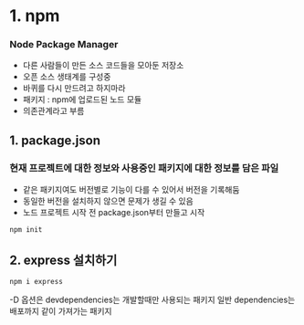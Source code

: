 # 1. npm

### Node Package Manager

- 다른 사람들이 만든 소스 코드들을 모아둔 저장소
- 오픈 소스 생태계를 구성중
- 바퀴를 다시 만드려고 하지마라
- 패키지 : npm에 업로드된 노드 모듈
- 의존관계라고 부름

## 1. package.json

### 현재 프로젝트에 대한 정보와 사용중인 패키지에 대한 정보를 담은 파일

- 같은 패키지여도 버전별로 기능이 다를 수 있어서 버전을 기록해둠
- 동일한 버전을 설치하지 않으면 문제가 생길 수 있음
- 노드 프로젝트 시작 전 package.json부터 만들고 시작

```shell
npm init
```

## 2. express 설치하기

```shell
npm i express
```

-D 옵션은 devdependencies는 개발할때만 사용되는 패키지
일반 dependencies는 배포까지 같이 가져가는 패키지

